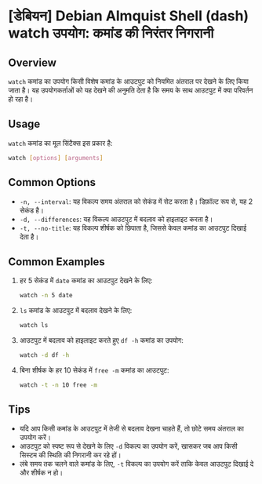 # [डेबियन] Debian Almquist Shell (dash) watch उपयोग: कमांड की निरंतर निगरानी

## Overview
`watch` कमांड का उपयोग किसी विशेष कमांड के आउटपुट को नियमित अंतराल पर देखने के लिए किया जाता है। यह उपयोगकर्ताओं को यह देखने की अनुमति देता है कि समय के साथ आउटपुट में क्या परिवर्तन हो रहा है।

## Usage
`watch` कमांड का मूल सिंटैक्स इस प्रकार है:

```bash
watch [options] [arguments]
```

## Common Options
- `-n, --interval`: यह विकल्प समय अंतराल को सेकंड में सेट करता है। डिफ़ॉल्ट रूप से, यह 2 सेकंड है।
- `-d, --differences`: यह विकल्प आउटपुट में बदलाव को हाइलाइट करता है।
- `-t, --no-title`: यह विकल्प शीर्षक को छिपाता है, जिससे केवल कमांड का आउटपुट दिखाई देता है।

## Common Examples
1. हर 5 सेकंड में `date` कमांड का आउटपुट देखने के लिए:
   ```bash
   watch -n 5 date
   ```

2. `ls` कमांड के आउटपुट में बदलाव देखने के लिए:
   ```bash
   watch ls
   ```

3. आउटपुट में बदलाव को हाइलाइट करते हुए `df -h` कमांड का उपयोग:
   ```bash
   watch -d df -h
   ```

4. बिना शीर्षक के हर 10 सेकंड में `free -m` कमांड का आउटपुट:
   ```bash
   watch -t -n 10 free -m
   ```

## Tips
- यदि आप किसी कमांड के आउटपुट में तेजी से बदलाव देखना चाहते हैं, तो छोटे समय अंतराल का उपयोग करें।
- आउटपुट को स्पष्ट रूप से देखने के लिए `-d` विकल्प का उपयोग करें, खासकर जब आप किसी सिस्टम की स्थिति की निगरानी कर रहे हों।
- लंबे समय तक चलने वाले कमांड के लिए, `-t` विकल्प का उपयोग करें ताकि केवल आउटपुट दिखाई दे और शीर्षक न हो।